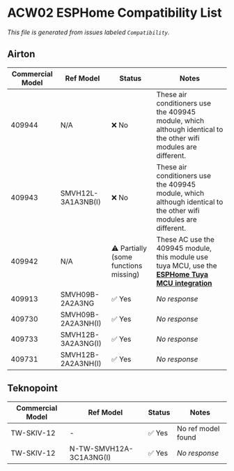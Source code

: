 # ACW02 ESPHome Compatibility List

_This file is generated from issues labeled `Compatibility`._

## Airton

| Commercial Model | Ref Model | Status | Notes |
|------------------|-----------|--------|-------|
| 409944 | N/A | ❌ No | These air conditioners use the 409945 module, which although identical to the other wifi modules are different. |
| 409943 | SMVH12L-3A1A3NB(I) | ❌ No | These air conditioners use the 409945 module, which although identical to the other wifi modules are different. |
| 409942 | N/A | ⚠️ Partially (some functions missing) | These AC use the 409945 module, this module use tuya MCU, use the **[ESPHome Tuya MCU integration](./docs/TUYA_MCU_SETUP.md)** |
| 409913 | SMVH09B-2A2A3NG | ✅ Yes | _No response_ |
| 409730 | SMVH09B-2A2A3NH(I) | ✅ Yes | _No response_ |
| 409733 | SMVH12B-3A2A3NG(I) | ✅ Yes | _No response_ |
| 409731 | SMVH12B-2A2A3NH(I) | ✅ Yes | _No response_ |

## Teknopoint

| Commercial Model | Ref Model | Status | Notes |
|------------------|-----------|--------|-------|
| TW-SKIV-12 | - | ✅ Yes | No ref model found |
| TW-SKIV-12 | N-TW-SMVH12A-3C1A3NG(I) | ✅ Yes | _No response_ |

